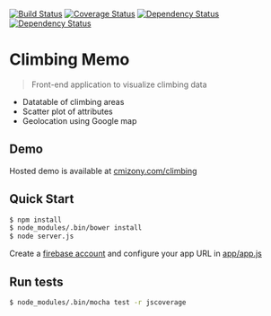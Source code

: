 [![Build Status](https://travis-ci.org/cmizony/climbing_memo.svg)](https://travis-ci.org/cmizony/climbing_memo)
[![Coverage Status](https://coveralls.io/repos/cmizony/climbing_memo/badge.svg?branch=master)](https://coveralls.io/r/cmizony/climbing_memo?branch=master)
[![Dependency Status](https://www.versioneye.com/user/projects/54e567e1d1ec573c990006aa/badge.svg?style=flat)](https://www.versioneye.com/user/projects/54e567e1d1ec573c990006aa)
[![Dependency Status](https://www.versioneye.com/user/projects/54f3a16f4f31083e1b000826/badge.svg?style=flat)](https://www.versioneye.com/user/projects/54f3a16f4f31083e1b000826)

# Climbing Memo

> Front-end application to visualize climbing data

* Datatable of climbing areas
* Scatter plot of attributes
* Geolocation using Google map

Demo
-----

Hosted demo is available at [cmizony.com/climbing](http://cmizony.com/climbing)

Quick Start
-----

```sh
$ npm install
$ node_modules/.bin/bower install
$ node server.js
```
Create a [firebase account](https://www.firebase.com/) and configure your app URL in [app/app.js](app/app.js)

Run tests
-----


```sh
$ node_modules/.bin/mocha test -r jscoverage
```
